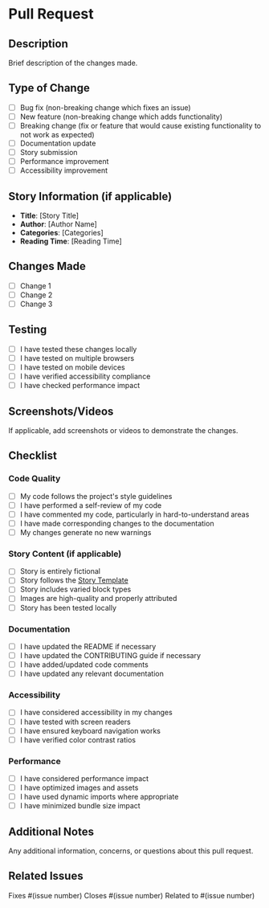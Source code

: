 # Pull Request

## Description

Brief description of the changes made.

## Type of Change

- [ ] Bug fix (non-breaking change which fixes an issue)
- [ ] New feature (non-breaking change which adds functionality)
- [ ] Breaking change (fix or feature that would cause existing functionality to not work as expected)
- [ ] Documentation update
- [ ] Story submission
- [ ] Performance improvement
- [ ] Accessibility improvement

## Story Information (if applicable)

- **Title**: [Story Title]
- **Author**: [Author Name]
- **Categories**: [Categories]
- **Reading Time**: [Reading Time]

## Changes Made

- [ ] Change 1
- [ ] Change 2
- [ ] Change 3

## Testing

- [ ] I have tested these changes locally
- [ ] I have tested on multiple browsers
- [ ] I have tested on mobile devices
- [ ] I have verified accessibility compliance
- [ ] I have checked performance impact

## Screenshots/Videos

If applicable, add screenshots or videos to demonstrate the changes.

## Checklist

### Code Quality
- [ ] My code follows the project's style guidelines
- [ ] I have performed a self-review of my code
- [ ] I have commented my code, particularly in hard-to-understand areas
- [ ] I have made corresponding changes to the documentation
- [ ] My changes generate no new warnings

### Story Content (if applicable)
- [ ] Story is entirely fictional
- [ ] Story follows the [Story Template](STORY_TEMPLATE.md)
- [ ] Story includes varied block types
- [ ] Images are high-quality and properly attributed
- [ ] Story has been tested locally

### Documentation
- [ ] I have updated the README if necessary
- [ ] I have updated the CONTRIBUTING guide if necessary
- [ ] I have added/updated code comments
- [ ] I have updated any relevant documentation

### Accessibility
- [ ] I have considered accessibility in my changes
- [ ] I have tested with screen readers
- [ ] I have ensured keyboard navigation works
- [ ] I have verified color contrast ratios

### Performance
- [ ] I have considered performance impact
- [ ] I have optimized images and assets
- [ ] I have used dynamic imports where appropriate
- [ ] I have minimized bundle size impact

## Additional Notes

Any additional information, concerns, or questions about this pull request.

## Related Issues

Fixes #(issue number)
Closes #(issue number)
Related to #(issue number)
